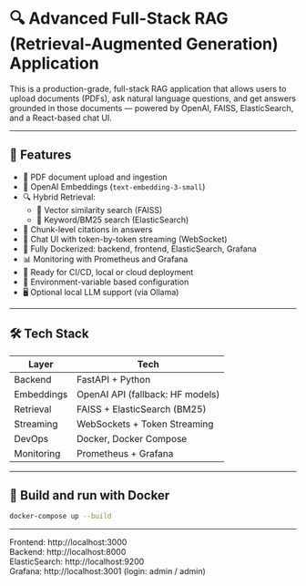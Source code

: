 # 🔍 Advanced Full-Stack RAG (Retrieval-Augmented Generation) Application

This is a production-grade, full-stack RAG application that allows users to upload documents (PDFs), ask natural language questions, and get answers grounded in those documents — powered by OpenAI, FAISS, ElasticSearch, and a React-based chat UI.

---

## 🚀 Features

- 📄 PDF document upload and ingestion
- 🧠 OpenAI Embeddings (`text-embedding-3-small`)
- 🔍 Hybrid Retrieval:
  - 🔹 Vector similarity search (FAISS)
  - 🔹 Keyword/BM25 search (ElasticSearch)
- 🧩 Chunk-level citations in answers
- 💬 Chat UI with token-by-token streaming (WebSocket)
- 🐳 Fully Dockerized: backend, frontend, ElasticSearch, Grafana
- 📊 Monitoring with Prometheus and Grafana
- 🧪 Ready for CI/CD, local or cloud deployment
- 🔐 Environment-variable based configuration
- 🖥️ Optional local LLM support (via Ollama)

---

## 🛠️ Tech Stack

| Layer      | Tech                             |
|------------|----------------------------------|
| Backend    | FastAPI + Python                 |
| Embeddings | OpenAI API (fallback: HF models) |
| Retrieval  | FAISS + ElasticSearch (BM25)     |
| Streaming  | WebSockets + Token Streaming     |
| DevOps     | Docker, Docker Compose           |
| Monitoring | Prometheus + Grafana             |

---

## 🐳 Build and run with Docker

```bash
docker-compose up --build
```

---

Frontend: http://localhost:3000  
Backend: http://localhost:8000  
ElasticSearch: http://localhost:9200  
Grafana: http://localhost:3001 (login: admin / admin)

